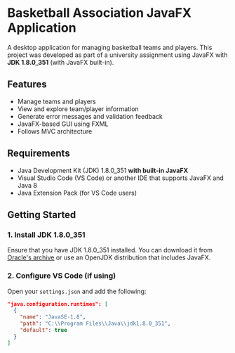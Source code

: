 # Basketball Association JavaFX Application

A desktop application for managing basketball teams and players. This project was developed as part of a university assignment using JavaFX with **JDK 1.8.0_351** (with JavaFX built-in).

## Features

- Manage teams and players
- View and explore team/player information
- Generate error messages and validation feedback
- JavaFX-based GUI using FXML
- Follows MVC architecture

## Requirements

- Java Development Kit (JDK) 1.8.0_351 **with built-in JavaFX**
- Visual Studio Code (VS Code) or another IDE that supports JavaFX and Java 8
- Java Extension Pack (for VS Code users)

## Getting Started

### 1. Install JDK 1.8.0_351

Ensure that you have JDK 1.8.0_351 installed. You can download it from [Oracle's archive](https://www.oracle.com/java/technologies/javase/javase8-archive-downloads.html) or use an OpenJDK distribution that includes JavaFX.

### 2. Configure VS Code (if using)

Open your `settings.json` and add the following:

```json
"java.configuration.runtimes": [
  {
    "name": "JavaSE-1.8",
    "path": "C:\\Program Files\\Java\\jdk1.8.0_351",
    "default": true
  }
]